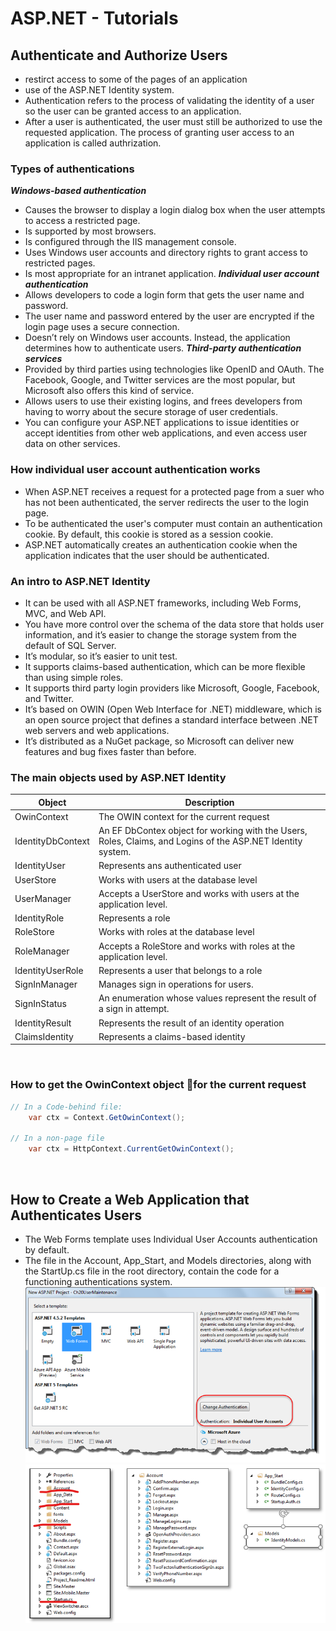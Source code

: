 # ASP.NET - Tutorials


## Authenticate and Authorize Users
- restirct access to some of the pages of an application
- use of the ASP.NET Identity system.
- Authentication refers to the process of validating the identity of a user so the user  can be granted access to an application. 
- After a user is authenticated, the user must still be authorized to use the requested application. The process of granting user access to an application is called authrization.

### Types of authentications
***Windows-based authentication***  
- Causes the browser to display a login dialog box when the user attempts to access a restricted page.
- Is supported by most browsers.
- Is configured through the IIS management console.
- Uses Windows user accounts and directory rights to grant access to restricted pages.
- Is most appropriate for an intranet application.
***Individual user account authentication***  
- Allows developers to code a login form that gets the user name and password.
- The user name and password entered by the user are encrypted if the login page uses a secure connection.
- Doesn’t rely on Windows user accounts. Instead, the application determines how to authenticate users.
***Third-party authentication services***
- Provided by third parties using technologies like OpenID and OAuth. The Facebook, Google, and Twitter services are the most popular, but Microsoft also offers this kind of service.
- Allows users to use their existing logins, and frees developers from having to worry about the secure storage of user credentials.
- You can configure your ASP.NET applications to issue identities or accept identities from other web applications, and even access user data on other services.
### How individual user account authentication works
- When ASP.NET receives a request for a protected page from a suer who has not been authenticated, the server redirects the user to the login page.
- To be authenticated the user's computer must contain an authentication cookie. By default, this cookie is stored as a session cookie.
- ASP.NET automatically creates an authentication cookie when the application indicates that the user should be authenticated.  
### An intro to ASP.NET Identity
- It can be used with all ASP.NET frameworks, including Web Forms, MVC, and Web API.
- You have more control over the schema of the data store that holds user information, and it’s easier to change the storage system from the default of SQL Server.
- It’s modular, so it’s easier to unit test.
- It supports claims-based authentication, which can be more flexible than using simple roles.
- It supports third party login providers like Microsoft, Google, Facebook, and Twitter.
- It’s based on OWIN (Open Web Interface for .NET) middleware, which is an open source project that defines a standard interface between .NET web servers and web applications. 
- It’s distributed as a NuGet package, so Microsoft can deliver new features and bug fixes faster than before.
### The main objects used by ASP.NET Identity

| Object |  Description
| -------| ----------
| OwinContext  | The OWIN context for the current request
| IdentityDbContext | An EF DbContex  object for working with the Users, Roles, Claims, and Logins of the ASP.NET Identity system.
| IdentityUser | Represents ans authenticated user
| UserStore | Works with users at the database level
| UserManager | Accepts a UserStore and works with users at the application level.
| IdentityRole | Represents a role
| RoleStore | Works with roles at the database level
| RoleManager | Accepts a RoleStore and works with roles at the application level.
| IdentityUserRole | Represents a user that belongs to a role
| SignInManager | Manages sign in operations for users.
| SignInStatus | An enumeration whose values represent the result of a sign in attempt.
| IdentityResult | Represents the result of an identity operation
| ClaimsIdentity | Represents a claims-based identity  
<br/>

### How to get the OwinContext object for the current request
```C#
// In a Code-behind file:
	var ctx = Context.GetOwinContext();

// In a non-page file
	var ctx = HttpContext.CurrentGetOwinContext();
```
<br/>

## How to Create a Web Application that Authenticates Users
-  The Web Forms template uses Individual User Accounts authentication by default.
- The file in the Account, App_Start, and Models directories, along with the StartUp.cs file in the root directory, contain the code for a functioning authentications system. 
![authentication asp.net](images/authImg1.png)
![authentication asp.net](images/authImg2.png)